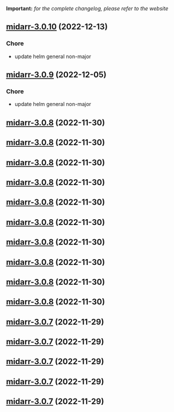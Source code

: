 **Important:**
*for the complete changelog, please refer to the website*




## [midarr-3.0.10](https://github.com/truecharts/charts/compare/midarr-3.0.9...midarr-3.0.10) (2022-12-13)

### Chore

- update helm general non-major
  
  


## [midarr-3.0.9](https://github.com/truecharts/charts/compare/midarr-3.0.8...midarr-3.0.9) (2022-12-05)

### Chore

- update helm general non-major
  
  


## [midarr-3.0.8](https://github.com/truecharts/charts/compare/midarr-3.0.6...midarr-3.0.8) (2022-11-30)




## [midarr-3.0.8](https://github.com/truecharts/charts/compare/midarr-3.0.6...midarr-3.0.8) (2022-11-30)




## [midarr-3.0.8](https://github.com/truecharts/charts/compare/midarr-3.0.6...midarr-3.0.8) (2022-11-30)




## [midarr-3.0.8](https://github.com/truecharts/charts/compare/midarr-3.0.6...midarr-3.0.8) (2022-11-30)




## [midarr-3.0.8](https://github.com/truecharts/charts/compare/midarr-3.0.6...midarr-3.0.8) (2022-11-30)




## [midarr-3.0.8](https://github.com/truecharts/charts/compare/midarr-3.0.6...midarr-3.0.8) (2022-11-30)




## [midarr-3.0.8](https://github.com/truecharts/charts/compare/midarr-3.0.6...midarr-3.0.8) (2022-11-30)




## [midarr-3.0.8](https://github.com/truecharts/charts/compare/midarr-3.0.6...midarr-3.0.8) (2022-11-30)




## [midarr-3.0.8](https://github.com/truecharts/charts/compare/midarr-3.0.6...midarr-3.0.8) (2022-11-30)




## [midarr-3.0.8](https://github.com/truecharts/charts/compare/midarr-3.0.6...midarr-3.0.8) (2022-11-30)




## [midarr-3.0.7](https://github.com/truecharts/charts/compare/midarr-3.0.6...midarr-3.0.7) (2022-11-29)




## [midarr-3.0.7](https://github.com/truecharts/charts/compare/midarr-3.0.6...midarr-3.0.7) (2022-11-29)




## [midarr-3.0.7](https://github.com/truecharts/charts/compare/midarr-3.0.6...midarr-3.0.7) (2022-11-29)




## [midarr-3.0.7](https://github.com/truecharts/charts/compare/midarr-3.0.6...midarr-3.0.7) (2022-11-29)




## [midarr-3.0.7](https://github.com/truecharts/charts/compare/midarr-3.0.6...midarr-3.0.7) (2022-11-29)




